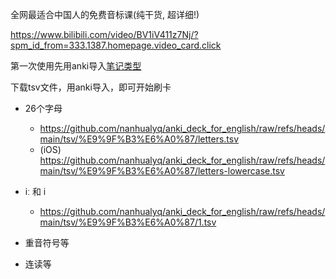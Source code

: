 全网最适合中国人的免费音标课(纯干货, 超详细!)

https://www.bilibili.com/video/BV1iV411z7Nj/?spm_id_from=333.1387.homepage.video_card.click

第一次使用先用anki导入[笔记类型](https://github.com/nanhualyq/anki_deck_for_english/raw/refs/heads/main/%E9%9F%B3%E6%A0%87%E7%AC%94%E8%AE%B0%E7%B1%BB%E5%9E%8B.apkg)

下载tsv文件，用anki导入，即可开始刷卡

- 26个字母
    - https://github.com/nanhualyq/anki_deck_for_english/raw/refs/heads/main/tsv/%E9%9F%B3%E6%A0%87/letters.tsv
    - (iOS) https://github.com/nanhualyq/anki_deck_for_english/raw/refs/heads/main/tsv/%E9%9F%B3%E6%A0%87/letters-lowercase.tsv

- iː 和 i
    - https://github.com/nanhualyq/anki_deck_for_english/raw/refs/heads/main/tsv/%E9%9F%B3%E6%A0%87/1.tsv
- 重音符号等
- 连读等